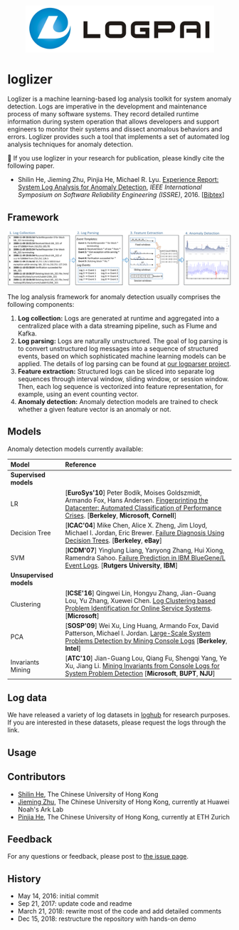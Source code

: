 <p align="center"> <a href="https://github.com/logpai"> <img src="https://github.com/logpai/logpai.github.io/blob/master/img/logpai_logo.jpg" width="425"></a></p>


# loglizer

Loglizer is a machine learning-based log analysis toolkit for system anomaly detection. Logs are imperative in the development and maintenance process of many software systems. They record detailed
runtime information during system operation that allows developers and support engineers to monitor their systems and dissect anomalous behaviors and errors. Loglizer provides such a tool that implements a set of automated log analysis techniques for anomaly detection. 


:telescope: If you use loglizer in your research for publication, please kindly cite the following paper.
+ Shilin He, Jieming Zhu, Pinjia He, Michael R. Lyu. [Experience Report: System Log Analysis for Anomaly Detection](https://jiemingzhu.github.io/pub/slhe_issre2016.pdf), *IEEE International Symposium on Software Reliability Engineering (ISSRE)*, 2016. [[Bibtex](https://dblp.org/rec/bibtex/conf/issre/HeZHL16)]


## Framework

![Framework of Anomaly Detection](/img/FrameWork.png)

The log analysis framework for anomaly detection usually comprises the following components:

1. **Log collection:** Logs are generated at runtime and aggregated into a centralized place with a data streaming pipeline, such as Flume and Kafka. 
2. **Log parsing:** Logs are naturally unstructured. The goal of log parsing is to convert unstructured log messages into a sequence of structured events, based on which sophisticated machine learning models can be applied. The details of log parsing can be found at [our logparser project](https://github.com/logpai/logparser).
3. **Feature extraction:** Structured logs can be sliced into separate log sequences through interval window, sliding window, or session window. Then, each log sequence is vectorized into feature representation, for example, using an event counting vector. 
4. **Anomaly detection:** Anomaly detection models are trained to check whether a given feature vector is an anomaly or not.


## Models

Anomaly detection models currently available:

| Model | Reference |
| :--- | :--- |
| **Supervised models** |
| LR | [**EuroSys'10**] Peter Bodík, Moises Goldszmidt, Armando Fox, Hans Andersen. [Fingerprinting the Datacenter: Automated Classification of Performance Crises](https://www.microsoft.com/en-us/research/wp-content/uploads/2009/07/hiLighter.pdf). [**Berkeley**, **Microsoft**, **Cornell**] |
| Decision Tree | [**ICAC'04**] Mike Chen, Alice X. Zheng, Jim Lloyd, Michael I. Jordan, Eric Brewer. [Failure Diagnosis Using Decision Trees](http://www.cs.berkeley.edu/~brewer/papers/icac2004_chen_diagnosis.pdf). [**Berkeley**, **eBay**] |
| SVM | [**ICDM'07**] Yinglung Liang, Yanyong Zhang, Hui Xiong, Ramendra Sahoo. [Failure Prediction in IBM BlueGene/L Event Logs](https://www.researchgate.net/publication/4324148_Failure_Prediction_in_IBM_BlueGeneL_Event_Logs). [**Rutgers University**, **IBM**]|
| **Unsupervised models** |
| Clustering | [**ICSE'16**] Qingwei Lin, Hongyu Zhang, Jian-Guang Lou, Yu Zhang, Xuewei Chen. [Log Clustering based Problem Identification for Online Service Systems](https://www.microsoft.com/en-us/research/wp-content/uploads/2016/07/ICSE-2016-2-Log-Clustering-based-Problem-Identification-for-Online-Service-Systems.pdf). [**Microsoft**]| 
| PCA | [**SOSP'09**] Wei Xu, Ling Huang, Armando Fox, David Patterson, Michael I. Jordan. [Large-Scale System Problems Detection by Mining Console Logs](http://iiis.tsinghua.edu.cn/~weixu/files/sosp09.pdf) [**Berkeley**, **Intel**] |
| Invariants Mining | [**ATC'10**] Jian-Guang Lou, Qiang Fu, Shengqi Yang, Ye Xu, Jiang Li. [Mining Invariants from Console Logs for System Problem Detection](https://www.usenix.org/legacy/event/atc10/tech/full_papers/Lou.pdf) [**Microsoft**, **BUPT**, **NJU**]|


## Log data
We have released a variety of log datasets in [loghub](https://github.com/logpai/loghub) for research purposes. If you are interested in these datasets, please request the logs through the link.


## Usage


## Contributors
+ [Shilin He](https://shilinhe.github.io), The Chinese University of Hong Kong
+ [Jieming Zhu](https://jiemingzhu.github.io), The Chinese University of Hong Kong, currently at Huawei Noah's Ark Lab
+ [Pinjia He](https://pinjiahe.github.io/), The Chinese University of Hong Kong, currently at ETH Zurich


## Feedback
For any questions or feedback, please post to [the issue page](https://github.com/logpai/loglizer/issues/new). 


## History
* May 14, 2016: initial commit 
* Sep 21, 2017: update code and readme 
* March 21, 2018: rewrite most of the code and add detailed comments
* Dec 15, 2018: restructure the repository with hands-on demo